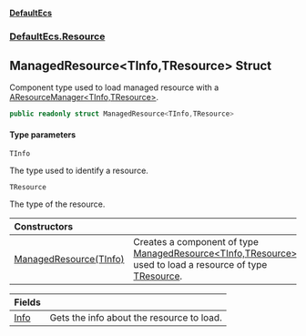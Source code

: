 #### [DefaultEcs](DefaultEcs.md 'DefaultEcs')
### [DefaultEcs.Resource](DefaultEcs.md#DefaultEcs.Resource 'DefaultEcs.Resource')

## ManagedResource<TInfo,TResource> Struct

Component type used to load managed resource with a [AResourceManager&lt;TInfo,TResource&gt;](AResourceManager_TInfo,TResource_.md 'DefaultEcs.Resource.AResourceManager<TInfo,TResource>').

```csharp
public readonly struct ManagedResource<TInfo,TResource>
```
#### Type parameters

<a name='DefaultEcs.Resource.ManagedResource_TInfo,TResource_.TInfo'></a>

`TInfo`

The type used to identify a resource.

<a name='DefaultEcs.Resource.ManagedResource_TInfo,TResource_.TResource'></a>

`TResource`

The type of the resource.

| Constructors | |
| :--- | :--- |
| [ManagedResource(TInfo)](ManagedResource_TInfo,TResource_.ManagedResource(TInfo).md 'DefaultEcs.Resource.ManagedResource<TInfo,TResource>.ManagedResource(TInfo)') | Creates a component of type [ManagedResource&lt;TInfo,TResource&gt;](ManagedResource_TInfo,TResource_.md 'DefaultEcs.Resource.ManagedResource<TInfo,TResource>') used to load a resource of type [TResource](ManagedResource_TInfo,TResource_.md#DefaultEcs.Resource.ManagedResource_TInfo,TResource_.TResource 'DefaultEcs.Resource.ManagedResource<TInfo,TResource>.TResource'). |

| Fields | |
| :--- | :--- |
| [Info](ManagedResource_TInfo,TResource_.Info.md 'DefaultEcs.Resource.ManagedResource<TInfo,TResource>.Info') | Gets the info about the resource to load. |
